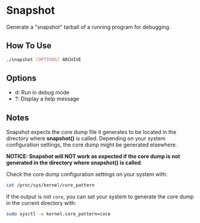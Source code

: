 # Snapshot

Generate a "snapshot" tarball of a running program for debugging.

## How To Use

``` bash
./snapshot [OPTIONS] ARCHIVE
```

## Options

* d: Run in debug mode
* ?: Display a help message

## Notes

Snapshot expects the core dump file it generates to be located in the directory where **snapshot()** is called. Depending on your system configuration settings, the core dump might be generated elsewhere.

**NOTICE: Snapshot will NOT work as expected if the core dump is not generated in the directory where snapshot() is called**.

Check the core dump configuration settings on your system with:

``` bash
cat /proc/sys/kernel/core_pattern
```

If the output is not ```core```, you can set your system to generate the core dump in the current directory with:

``` bash
sudo sysctl -w kernel.core_pattern=core
```
